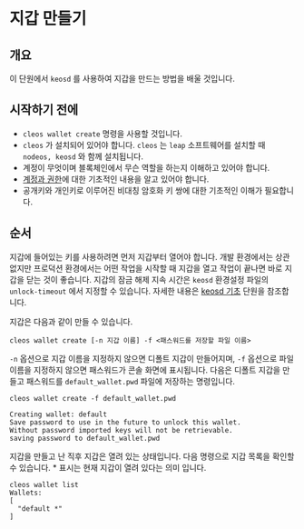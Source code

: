 # 지갑 만들기

## 개요

이 단원에서 `keosd` 를 사용하여 지갑을 만드는 방법을 배울 것입니다.

## 시작하기 전에

* `cleos wallet create` 명령을 사용할 것입니다.
* `cleos` 가 설치되어 있어야 합니다. `cleos` 는 `leap` 소프트웨어를 설치할 때 `nodeos, keosd` 와 함께 설치됩니다.
* 계정이 무엇이며 블록체인에서 무슨 역할을 하는지 이해하고 있어야 합니다.
* [계정과 권한](basic-accounts-and-permissions.md)에 대한 기초적인 내용을 알고 있어야 합니다.
* 공개키와 개인키로 이루어진 비대칭 암호화 키 쌍에 대한 기초적인 이해가 필요합니다.

## 순서

지갑에 들어있는 키를 사용하려면 먼저 지갑부터 열어야 합니다. 개발 환경에서는 상관없지만 프로덕션 환경에서는 어떤 작업을 시작할 때 지갑을 열고 작업이 끝나면 바로 지갑을 닫는 것이 좋습니다. 지갑의 잠금 해제 지속 시간은 `keosd` 환경설정 파일의 `unlock-timeout` 에서 지정할 수 있습니다. 자세한 내용은 [keosd 기초](basic-keosd.md) 단원을 참조합니다.

지갑은 다음과 같이 만들 수 있습니다.

```
cleos wallet create [-n 지갑 이름] -f <패스워드를 저장할 파일 이름>
```

`-n` 옵션으로 지갑 이름을 지정하지 않으면 디폴트 지갑이 만들어지며, `-f` 옵션으로 파일 이름을 지정하지 않으면 패스워드가 콘솔 화면에 표시됩니다. 다음은 디폴트 지갑을 만들고 패스워드를 `default_wallet.pwd` 파일에 저장하는 명령입니다.

```
cleos wallet create -f default_wallet.pwd

Creating wallet: default
Save password to use in the future to unlock this wallet.
Without password imported keys will not be retrievable.
saving password to default_wallet.pwd
```

지갑을 만들고 난 직후 지갑은 열려 있는 상태입니다. 다음 명령으로 지갑 목록을 확인할 수 있습니다. \* 표시는 현재 지갑이 열려 있다는 의미 입니다.

```
cleos wallet list
Wallets:
[
  "default *"
]
```
